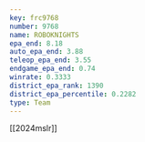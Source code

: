 ```yaml
---
key: frc9768
number: 9768
name: ROBOKNIGHTS
epa_end: 8.18
auto_epa_end: 3.88
teleop_epa_end: 3.55
endgame_epa_end: 0.74
winrate: 0.3333
district_epa_rank: 1390
district_epa_percentile: 0.2282
type: Team
---
```

[[2024mslr]]
